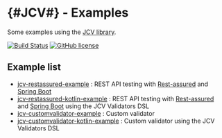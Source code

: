 # {#JCV#} - Examples

Some examples using the [JCV library](https://github.com/ekino/jcv).

[![Build Status](https://travis-ci.org/ekino/jcv-examples.svg?branch=master)](https://travis-ci.org/ekino/jcv-examples)
[![GitHub license](https://img.shields.io/github/license/ekino/jcv-examples.svg)](https://github.com/ekino/jcv-examples/blob/master/LICENSE.md)

## Example list

- [jcv-restassured-example](https://github.com/ekino/jcv-examples/tree/master/jcv-restassured-example) : REST API testing with [Rest-assured](http://rest-assured.io/) and [Spring Boot](http://spring.io/projects/spring-boot)
- [jcv-restassured-kotlin-example](https://github.com/ekino/jcv-examples/tree/master/jcv-restassured-kotlin-example) : REST API testing with [Rest-assured](http://rest-assured.io/) and [Spring Boot](http://spring.io/projects/spring-boot) using the JCV Validators DSL
- [jcv-customvalidator-example](https://github.com/ekino/jcv-examples/tree/master/jcv-customvalidator-example) : Custom validator
- [jcv-customvalidator-kotlin-example](https://github.com/ekino/jcv-examples/tree/master/jcv-customvalidator-kotlin-example) : Custom validator using the JCV Validators DSL
